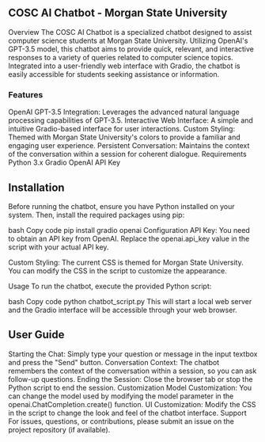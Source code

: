 ## COSC AI Chatbot - Morgan State University
Overview
The COSC AI Chatbot is a specialized chatbot designed to assist computer science students at Morgan State University. Utilizing OpenAI's GPT-3.5 model, this chatbot aims to provide quick, relevant, and interactive responses to a variety of queries related to computer science topics. Integrated into a user-friendly web interface with Gradio, the chatbot is easily accessible for students seeking assistance or information.

### Features
OpenAI GPT-3.5 Integration: Leverages the advanced natural language processing capabilities of GPT-3.5.
Interactive Web Interface: A simple and intuitive Gradio-based interface for user interactions.
Custom Styling: Themed with Morgan State University's colors to provide a familiar and engaging user experience.
Persistent Conversation: Maintains the context of the conversation within a session for coherent dialogue.
Requirements
Python 3.x
Gradio
OpenAI API Key
## Installation
Before running the chatbot, ensure you have Python installed on your system. Then, install the required packages using pip:

bash
Copy code
pip install gradio openai
Configuration
API Key: You need to obtain an API key from OpenAI. Replace the openai.api_key value in the script with your actual API key.

Custom Styling: The current CSS is themed for Morgan State University. You can modify the CSS in the script to customize the appearance.

Usage
To run the chatbot, execute the provided Python script:

bash
Copy code
python chatbot_script.py
This will start a local web server and the Gradio interface will be accessible through your web browser.

## User Guide
Starting the Chat: Simply type your question or message in the input textbox and press the "Send" button.
Conversation Context: The chatbot remembers the context of the conversation within a session, so you can ask follow-up questions.
Ending the Session: Close the browser tab or stop the Python script to end the session.
Customization
Model Customization: You can change the model used by modifying the model parameter in the openai.ChatCompletion.create() function.
UI Customization: Modify the CSS in the script to change the look and feel of the chatbot interface.
Support
For issues, questions, or contributions, please submit an issue on the project repository (if available).




